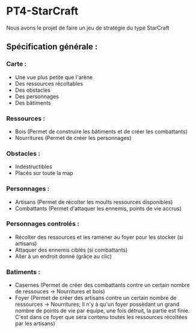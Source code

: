 PT4-StarCraft
=============

Nous avons le projet de faire un jeu de stratégie du type StarCraft

<h2>Spécification générale :</h2>

  <h3>Carte :</h3>
    <ul><li>Une vue plus petite que l'ar&egrave;ne</li>
    <li>Des ressources r&eacute;coltables</li>
    <li>Des obstacles</li>
    <li>Des personnages</li>
    <li>Des b&acirc;timents</li></ul>
  
  <h3>Ressources :</h3>
    <ul><li>Bois (Permet de construire les b&acirc;timents et de cr&eacute;er les combattants)</li>
    <li>Nourritures (Permet de cr&eacute;er les personnages)</li></ul>
  
  <h3>Obstacles :</h3>
    <ul><li>Indestructibles</li>
    <li>Plac&eacute;s sur toute la map</li></ul>
  
  <h3>Personnages :</h3>
    <ul><li>Artisans (Permet de r&eacute;colter les moults ressources disponibles)</li>
    <li>Combattants (Permet d'attaquer les ennemis, points de vie accrus)</li></ul>
  
  <h3>Personnages controlés :</h3>
    <ul><li>R&eacute;colter des ressources et les ramener au foyer pour les stocker (si artisans)</li>
    <li>Attaquer des ennemis cibl&eacute;s (si combattants)</li>
    <li>Aller &agrave; un endroit donn&eacute; (grâce au clic)</li></ul>
  
  
  <h3>Batiments :</h3>
    <ul><li>Casernes (Permet de cr&eacute;er des combattants contre un certain nombre de ressouces -> Nourritures et bois)</li>
    <li>Foyer (Permet de cr&eacute;er des artisans contre un certain nombre de ressources -> Nourritures; Il n'y à qu'un foyer poss&egrave;dant un grand nombre de points de vie par &eacute;quipe, une fois d&eacute;truit, la partie est finie. C'est dans ce foyer que sera contenu toutes les ressources récolt&eacute;es par les artisans)</li></ul>
